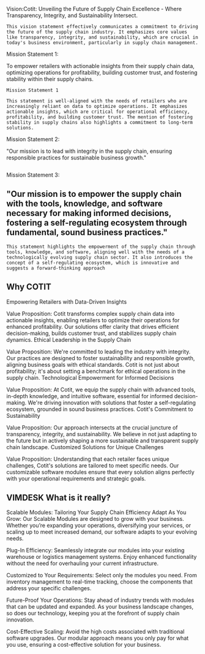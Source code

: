 Vision:Cotit: Unveiling the Future of Supply Chain Excellence - Where Transparency, Integrity, and Sustainability Intersect.

```
This vision statement effectively communicates a commitment to driving the future of the supply chain industry. It emphasizes core values like transparency, integrity, and sustainability, which are crucial in today's business environment, particularly in supply chain management.
```


Mission Statement 1:

To empower retailers with actionable insights from their supply chain data, optimizing operations for profitability, building customer trust, and fostering stability within their supply chains.

```
Mission Statement 1

This statement is well-aligned with the needs of retailers who are increasingly reliant on data to optimize operations. It emphasizes actionable insights, which are critical for operational efficiency, profitability, and building customer trust. The mention of fostering stability in supply chains also highlights a commitment to long-term solutions.
```

Mission Statement 2:

"Our mission is to lead with integrity in the supply chain, ensuring responsible practices for sustainable business growth."

``` "Leading with integrity" underscores a commitment to ethical practices, which is essential for sustainable growth. This statement is more focused on the ethical aspects of the business, suggesting a strong value-driven approach to supply chain management.
```

Mission Statement 3:

"Our mission is to empower the supply chain with the tools, knowledge, and software necessary for making informed decisions, fostering a self-regulating ecosystem through fundamental, sound business practices."
-- 

```
This statement highlights the empowerment of the supply chain through tools, knowledge, and software, aligning well with the needs of a technologically evolving supply chain sector. It also introduces the concept of a self-regulating ecosystem, which is innovative and suggests a forward-thinking approach
```



## Why COTIT

Empowering Retailers with Data-Driven Insights

Value Proposition: Cotit transforms complex supply chain data into actionable insights, enabling retailers to optimize their operations for enhanced profitability. Our solutions offer clarity that drives efficient decision-making, builds customer trust, and stabilizes supply chain dynamics.
Ethical Leadership in the Supply Chain

Value Proposition: We're committed to leading the industry with integrity. Our practices are designed to foster sustainability and responsible growth, aligning business goals with ethical standards. Cotit is not just about profitability; it's about setting a benchmark for ethical operations in the supply chain.
Technological Empowerment for Informed Decisions

Value Proposition: At Cotit, we equip the supply chain with advanced tools, in-depth knowledge, and intuitive software, essential for informed decision-making. We're driving innovation with solutions that foster a self-regulating ecosystem, grounded in sound business practices.
Cotit's Commitment to Sustainability

Value Proposition: Our approach intersects at the crucial juncture of transparency, integrity, and sustainability. We believe in not just adapting to the future but in actively shaping a more sustainable and transparent supply chain landscape.
Customized Solutions for Unique Challenges

Value Proposition: Understanding that each retailer faces unique challenges, Cotit's solutions are tailored to meet specific needs. Our customizable software modules ensure that every solution aligns perfectly with your operational requirements and strategic goals.

## VIMDESK What is it really?

Scalable Modules: Tailoring Your Supply Chain Efficiency
Adapt As You Grow: Our Scalable Modules are designed to grow with your business. Whether you’re expanding your operations, diversifying your services, or scaling up to meet increased demand, our software adapts to your evolving needs.

Plug-In Efficiency: Seamlessly integrate our modules into your existing warehouse or logistics management systems. Enjoy enhanced functionality without the need for overhauling your current infrastructure.

Customized to Your Requirements: Select only the modules you need. From inventory management to real-time tracking, choose the components that address your specific challenges.

Future-Proof Your Operations: Stay ahead of industry trends with modules that can be updated and expanded. As your business landscape changes, so does our technology, keeping you at the forefront of supply chain innovation.

Cost-Effective Scaling: Avoid the high costs associated with traditional software upgrades. Our modular approach means you only pay for what you use, ensuring a cost-effective solution for your business.